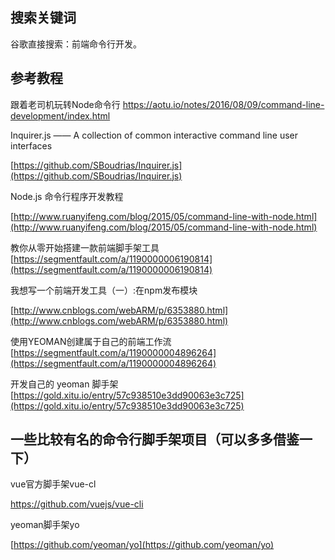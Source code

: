 ## 搜索关键词
谷歌直接搜索：前端命令行开发。

## 参考教程
跟着老司机玩转Node命令行
https://aotu.io/notes/2016/08/09/command-line-development/index.html

Inquirer.js  —— A collection of common interactive command line user interfaces

[https://github.com/SBoudrias/Inquirer.js](https://github.com/SBoudrias/Inquirer.js)

Node.js 命令行程序开发教程

[http://www.ruanyifeng.com/blog/2015/05/command-line-with-node.html](http://www.ruanyifeng.com/blog/2015/05/command-line-with-node.html)

教你从零开始搭建一款前端脚手架工具  
[https://segmentfault.com/a/1190000006190814](https://segmentfault.com/a/1190000006190814)

我想写一个前端开发工具（一）:在npm发布模块

[http://www.cnblogs.com/webARM/p/6353880.html](http://www.cnblogs.com/webARM/p/6353880.html)

使用YEOMAN创建属于自己的前端工作流  
[https://segmentfault.com/a/1190000004896264](https://segmentfault.com/a/1190000004896264)

开发自己的 yeoman 脚手架  
[https://gold.xitu.io/entry/57c938510e3dd90063e3c725](https://gold.xitu.io/entry/57c938510e3dd90063e3c725)

## 一些比较有名的命令行脚手架项目（可以多多借鉴一下）

vue官方脚手架vue-cl

https://github.com/vuejs/vue-cli

yeoman脚手架yo

[https://github.com/yeoman/yo](https://github.com/yeoman/yo)



